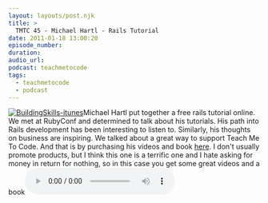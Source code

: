 ```yaml
---
layout: layouts/post.njk
title: >
  TMTC 45 - Michael Hartl - Rails Tutorial
date: 2011-01-18 13:00:20
episode_number:
duration:
audio_url:
podcast: teachmetocode
tags:
  - teachmetocode
  - podcast
---
```


[![](http://teachmetocode.com/podcast/files/2010/08/BuildingSkills-itunes.jpg 'BuildingSkills-itunes')](http://teachmetocode.com/podcast/files/2010/08/BuildingSkills-itunes.jpg)Michael Hartl put together a free rails tutorial online. We met at RubyConf and determined to talk about his tutorials. His path into Rails development has been interesting to listen to. Similarly, his thoughts on business are inspiring. We talked about a great way to support Teach Me To Code. And that is by purchasing his videos and book [here](http://zfer.us/LACK2). I don't usually promote products, but I think this one is a terrific one and I hate asking for money in return for nothing, so in this case you get some great videos and a book![Download this episode](http://traffic.libsyn.com/charlesmaxwood/TMTC45MichaelHartl.mp3)
